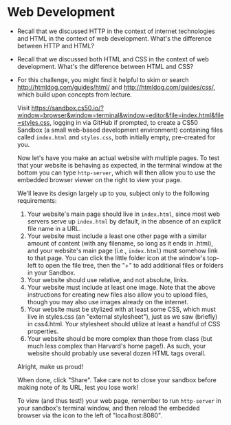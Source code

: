 # Web Development

* Recall that we discussed HTTP in the context of internet technologies and HTML in the context of web development. What's the difference between HTTP and HTML?

* Recall that we discussed both HTML and CSS in the context of web development. What's the difference between HTML and CSS?

* For this challenge, you might find it helpful to skim or search http://htmldog.com/guides/html/ and http://htmldog.com/guides/css/, which build upon concepts from lecture.

  Visit <https://sandbox.cs50.io/?window=browser&window=terminal&window=editor&file=index.html&file=styles.css>, logging in via GitHub if prompted, to create a CS50 Sandbox (a small web-based development environment) containing files called `index.html` and `styles.css`, both initially empty, pre-created for you.

  Now let's have you make an actual website with multiple pages. To test that your website is behaving as expected, in the terminal window at the bottom you can type `http-server`, which will then allow you to use the embedded browser viewer on the right to view your page.

  We'll leave its design largely up to you, subject only to the following requirements:

  1. Your website's main page should live in `index.html`, since most web servers serve up `index.html` by default, in the absence of an explicit file name in a URL.
  1. Your website must include a least one other page with a similar amount of content (with any filename, so long as it ends in .html), and your website's main page (i.e., `index.html`) must somehow link to that page. You can click the little folder icon at the window's top-left to open the file tree, then the "+" to add additional files or folders in your Sandbox.
  1. Your website should use relative, and not absolute, links.
  1. Your website must include at least one image. Note that the above instructions for creating new files also allow you to upload files, though you may also use images already on the internet.
  1. Your website must be stylized with at least some CSS, which must live in styles.css (an "external stylesheet"), just as we saw (briefly) in css4.html. Your stylesheet should utilize at least a handful of CSS properties.
  1. Your website should be more complex than those from class (but much less complex than Harvard's home page!). As such, your website should probably use several dozen HTML tags overall.

  Alright, make us proud!

  When done, click "Share". Take care not to close your sandbox before making note of its URL, lest you lose work!

  To view (and thus test!) your web page, remember to run `http-server` in your sandbox's terminal window, and then reload the embedded browser via the icon to the left of "localhost:8080".
